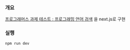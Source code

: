 ### 개요

[프로그래머스 과제 테스트 : 프로그래밍 언어 검색](https://programmers.co.kr/skill_check_assignments/298) 을 next.js로 구현

### 실행

```
npm run dev
```

